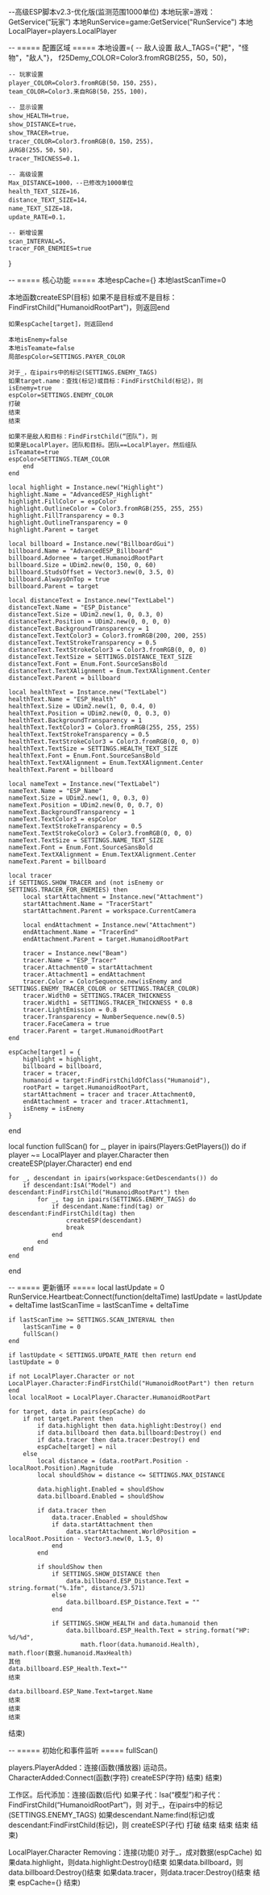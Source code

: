 --高级ESP脚本v2.3-优化版(监测范围1000单位)
本地玩家=游戏：GetService(“玩家”)
本地RunService=game:GetService("RunService")
本地LocalPlayer=players.LocalPlayer

-- ===== 配置区域 =====
本地设置={
-- 敌人设置
敌人_TAGS={"耙"，"怪物"，"敌人"}，
f25Demy_COLOR=Color3.fromRGB(255，50，50)，
    
    -- 玩家设置
    player_COLOR=Color3.fromRGB(50，150，255)，
    team_COLOR=Color3.来自RGB(50，255，100)，
    
    -- 显示设置
    show_HEALTH=true，
    show_DISTANCE=true，
    show_TRACER=true，
    tracer_COLOR=Color3.fromRGB(0，150，255)，
    从RGB(255，50，50)，
    tracer_THICNESS=0.1，
    
    -- 高级设置
    Max_DISTANCE=1000，--已修改为1000单位
    health_TEXT_SIZE=16，
    distance_TEXT_SIZE=14，
    name_TEXT_SIZE=18，
    update_RATE=0.1，
    
    -- 新增设置
    scan_INTERVAL=5，
    tracer_FOR_ENEMIES=true
}

-- ===== 核心功能 =====
本地espCache={}
本地lastScanTime=0

本地函数createESP(目标)
如果不是目标或不是目标：FindFirstChild("HumanoidRootPart")，则返回end
    
    如果espCache[target]，则返回end
    
    本地isEnemy=false
    本地isTeamate=false
    局部espColor=SETTINGS.PAYER_COLOR
    
    对于_，在ipairs中的标记(SETTINGS.ENEMY_TAGS)
    如果target.name：查找(标记)或目标：FindFirstChild(标记)，则
    isEnemy=true
    espColor=SETTINGS.ENEMY_COLOR
    打破
    结束
    结束
    
    如果不是敌人和目标：FindFirstChild(“团队”)，则
    如果是LocalPlayer。团队和目标。团队==LocalPlayer。然后组队
    isTeamate=true
    espColor=SETTINGS.TEAM_COLOR
        end
    end
    
    local highlight = Instance.new("Highlight")
    highlight.Name = "AdvancedESP_Highlight"
    highlight.FillColor = espColor
    highlight.OutlineColor = Color3.fromRGB(255, 255, 255)
    highlight.FillTransparency = 0.3
    highlight.OutlineTransparency = 0
    highlight.Parent = target
    
    local billboard = Instance.new("BillboardGui")
    billboard.Name = "AdvancedESP_Billboard"
    billboard.Adornee = target.HumanoidRootPart
    billboard.Size = UDim2.new(0, 150, 0, 60)
    billboard.StudsOffset = Vector3.new(0, 3.5, 0)
    billboard.AlwaysOnTop = true
    billboard.Parent = target
    
    local distanceText = Instance.new("TextLabel")
    distanceText.Name = "ESP_Distance"
    distanceText.Size = UDim2.new(1, 0, 0.3, 0)
    distanceText.Position = UDim2.new(0, 0, 0, 0)
    distanceText.BackgroundTransparency = 1
    distanceText.TextColor3 = Color3.fromRGB(200, 200, 255)
    distanceText.TextStrokeTransparency = 0.5
    distanceText.TextStrokeColor3 = Color3.fromRGB(0, 0, 0)
    distanceText.TextSize = SETTINGS.DISTANCE_TEXT_SIZE
    distanceText.Font = Enum.Font.SourceSansBold
    distanceText.TextXAlignment = Enum.TextXAlignment.Center
    distanceText.Parent = billboard
    
    local healthText = Instance.new("TextLabel")
    healthText.Name = "ESP_Health"
    healthText.Size = UDim2.new(1, 0, 0.4, 0)
    healthText.Position = UDim2.new(0, 0, 0.3, 0)
    healthText.BackgroundTransparency = 1
    healthText.TextColor3 = Color3.fromRGB(255, 255, 255)
    healthText.TextStrokeTransparency = 0.5
    healthText.TextStrokeColor3 = Color3.fromRGB(0, 0, 0)
    healthText.TextSize = SETTINGS.HEALTH_TEXT_SIZE
    healthText.Font = Enum.Font.SourceSansBold
    healthText.TextXAlignment = Enum.TextXAlignment.Center
    healthText.Parent = billboard
    
    local nameText = Instance.new("TextLabel")
    nameText.Name = "ESP_Name"
    nameText.Size = UDim2.new(1, 0, 0.3, 0)
    nameText.Position = UDim2.new(0, 0, 0.7, 0)
    nameText.BackgroundTransparency = 1
    nameText.TextColor3 = espColor
    nameText.TextStrokeTransparency = 0.5
    nameText.TextStrokeColor3 = Color3.fromRGB(0, 0, 0)
    nameText.TextSize = SETTINGS.NAME_TEXT_SIZE
    nameText.Font = Enum.Font.SourceSansBold
    nameText.TextXAlignment = Enum.TextXAlignment.Center
    nameText.Parent = billboard
    
    local tracer
    if SETTINGS.SHOW_TRACER and (not isEnemy or SETTINGS.TRACER_FOR_ENEMIES) then
        local startAttachment = Instance.new("Attachment")
        startAttachment.Name = "TracerStart"
        startAttachment.Parent = workspace.CurrentCamera
        
        local endAttachment = Instance.new("Attachment")
        endAttachment.Name = "TracerEnd"
        endAttachment.Parent = target.HumanoidRootPart
        
        tracer = Instance.new("Beam")
        tracer.Name = "ESP_Tracer"
        tracer.Attachment0 = startAttachment
        tracer.Attachment1 = endAttachment
        tracer.Color = ColorSequence.new(isEnemy and SETTINGS.ENEMY_TRACER_COLOR or SETTINGS.TRACER_COLOR)
        tracer.Width0 = SETTINGS.TRACER_THICKNESS
        tracer.Width1 = SETTINGS.TRACER_THICKNESS * 0.8
        tracer.LightEmission = 0.8
        tracer.Transparency = NumberSequence.new(0.5)
        tracer.FaceCamera = true
        tracer.Parent = target.HumanoidRootPart
    end
    
    espCache[target] = {
        highlight = highlight,
        billboard = billboard,
        tracer = tracer,
        humanoid = target:FindFirstChildOfClass("Humanoid"),
        rootPart = target.HumanoidRootPart,
        startAttachment = tracer and tracer.Attachment0,
        endAttachment = tracer and tracer.Attachment1,
        isEnemy = isEnemy
    }
end

local function fullScan()
    for _, player in ipairs(Players:GetPlayers()) do
        if player ~= LocalPlayer and player.Character then
            createESP(player.Character)
        end
    end
    
    for _, descendant in ipairs(workspace:GetDescendants()) do
        if descendant:IsA("Model") and descendant:FindFirstChild("HumanoidRootPart") then
            for _, tag in ipairs(SETTINGS.ENEMY_TAGS) do
                if descendant.Name:find(tag) or descendant:FindFirstChild(tag) then
                    createESP(descendant)
                    break
                end
            end
        end
    end
end

-- ===== 更新循环 =====
local lastUpdate = 0
RunService.Heartbeat:Connect(function(deltaTime)
    lastUpdate = lastUpdate + deltaTime
    lastScanTime = lastScanTime + deltaTime
    
    if lastScanTime >= SETTINGS.SCAN_INTERVAL then
        lastScanTime = 0
        fullScan()
    end
    
    if lastUpdate < SETTINGS.UPDATE_RATE then return end
    lastUpdate = 0
    
    if not LocalPlayer.Character or not LocalPlayer.Character:FindFirstChild("HumanoidRootPart") then return end
    local localRoot = LocalPlayer.Character.HumanoidRootPart
    
    for target, data in pairs(espCache) do
        if not target.Parent then
            if data.highlight then data.highlight:Destroy() end
            if data.billboard then data.billboard:Destroy() end
            if data.tracer then data.tracer:Destroy() end
            espCache[target] = nil
        else
            local distance = (data.rootPart.Position - localRoot.Position).Magnitude
            local shouldShow = distance <= SETTINGS.MAX_DISTANCE
            
            data.highlight.Enabled = shouldShow
            data.billboard.Enabled = shouldShow
            
            if data.tracer then
                data.tracer.Enabled = shouldShow
                if data.startAttachment then
                    data.startAttachment.WorldPosition = localRoot.Position - Vector3.new(0, 1.5, 0)
                end
            end
            
            if shouldShow then
                if SETTINGS.SHOW_DISTANCE then
                    data.billboard.ESP_Distance.Text = string.format("%.1fm", distance/3.571)
                else
                    data.billboard.ESP_Distance.Text = ""
                end
                
                if SETTINGS.SHOW_HEALTH and data.humanoid then
                    data.billboard.ESP_Health.Text = string.format("HP: %d/%d", 
                        math.floor(data.humanoid.Health), 
    math.floor(数据.humanoid.MaxHealth)
    其他
    data.billboard.ESP_Health.Text=""
    结束
                
    data.billboard.ESP_Name.Text=target.Name
    结束
    结束
    结束
结束)

-- ===== 初始化和事件监听 =====
fullScan()

players.PlayerAdded：连接(函数(播放器)
运动员。CharacterAdded:Connect(函数(字符)
createESP(字符)
结束)
结束)

工作区。后代添加：连接(函数(后代)
如果子代：Isa(“模型”)和子代：FindFirstChild(“HumanoidRootPart”)，则
对于_，在ipairs中的标记(SETTINGS.ENEMY_TAGS)
如果descendant.Name:find(标记)或descendant:FindFirstChild(标记)，则
createESP(子代)
打破
结束
结束
结束
结束)

LocalPlayer.Character Removing：连接(功能()
对于_，成对数据(espCache)
如果data.highlight，则data.highlight:Destroy()结束
如果data.billboard，则data.billboard:Destroy()结束
如果data.tracer，则data.tracer:Destroy()结束
结束
espCache={}
结束)
